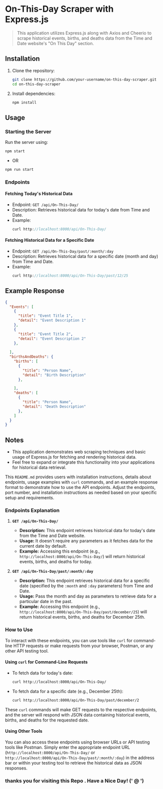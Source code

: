 

# On-This-Day Scraper with Express.js

>This application utilizes Express.js along with Axios and Cheerio to scrape historical events, births, and deaths data from the Time and Date website's "On This Day" section.

## Installation

1. Clone the repository:
   ```bash
   git clone https://github.com/your-username/on-this-day-scraper.git
   cd on-this-day-scraper
   ```

2. Install dependencies:
   ```bash
   npm install
   ```

## Usage

### Starting the Server

Run the server using:
```bash
npm start
``` 
- OR
```bash
npm run start 
```


### Endpoints

#### Fetching Today's Historical Data
- Endpoint: `GET /api/On-This-Day/`
- Description: Retrieves historical data for today's date from Time and Date.
- Example:
  ``` js
  curl http://localhost:8000/api/On-This-Day/
  ```

#### Fetching Historical Data for a Specific Date
- Endpoint: `GET /api/On-This-Day/past/:month/:day`
- Description: Retrieves historical data for a specific date (month and day) from Time and Date.
- Example:
  ```js
  curl http://localhost:8000/api/On-This-Day/past/12/25
  ```

## Example Response

```json
{
  "Events": [
    {
      "title": "Event Title 1",
      "detail": "Event Description 1"
    },
    {
      "title": "Event Title 2",
      "detail": "Event Description 2"
    },
   
  ],
  "birthsAndDeaths": {
    "births": [
      {
        "title": "Person Name",
        "detail": "Birth Description"
      },

    ],
    "deaths": [
      {
        "title": "Person Name",
        "detail": "Death Description"
      },
    ]
  }
}
```

## Notes

- This application demonstrates web scraping techniques and basic usage of Express.js for fetching and rendering historical data.
- Feel free to expand or integrate this functionality into your applications for historical data retrieval.


This `README.md` provides users with installation instructions, details about endpoints, usage examples with `curl` commands, and an example response format to demonstrate how to use the API endpoints. Adjust the endpoints, port number, and installation instructions as needed based on your specific setup and requirements.


### Endpoints Explanation

1. **`GET /api/On-This-Day/`**
   - **Description:** This endpoint retrieves historical data for today's date from the Time and Date website.
   - **Usage:** It doesn't require any parameters as it fetches data for the current date by default.
   - **Example:** Accessing this endpoint (e.g., `http://localhost:8000/api/On-This-Day/`) will return historical events, births, and deaths for today.

2. **`GET /api/On-This-Day/past/:month/:day`**
   - **Description:** This endpoint retrieves historical data for a specific date (specified by the `:month` and `:day` parameters) from Time and Date.
   - **Usage:** Pass the month and day as parameters to retrieve data for a particular date in the past.
   - **Example:** Accessing this endpoint (e.g., `http://localhost:8000/api/On-This-Day/past/december/25`) will return historical events, births, and deaths for December 25th.

### How to Use

To interact with these endpoints, you can use tools like `curl` for command-line HTTP requests or make requests from your browser, Postman, or any other API testing tool.

#### Using `curl` for Command-Line Requests

- To fetch data for today's date:
  ```bash
  curl http://localhost:8000/api/On-This-Day/
  ```

- To fetch data for a specific date (e.g., December 25th):
  ```bash
  curl http://localhost:8000/api/On-This-Day/past/december/2
  ```

These `curl` commands will make GET requests to the respective endpoints, and the server will respond with JSON data containing historical events, births, and deaths for the requested date.

#### Using Other Tools

You can also access these endpoints using browser URLs or API testing tools like Postman. Simply enter the appropriate endpoint URL (`http://localhost:8000/api/On-This-Day/` or `http://localhost:8000/api/On-This-Day/past/:month/:day`) in the address bar or within your testing tool to retrieve the historical data as JSON responses.

### thanks you for visiting this Repo . Have a Nice Day! (' @ ')